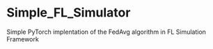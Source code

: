 # Simple_FL_Simulator
Simple PyTorch implentation of the FedAvg algorithm in FL Simulation Framework
